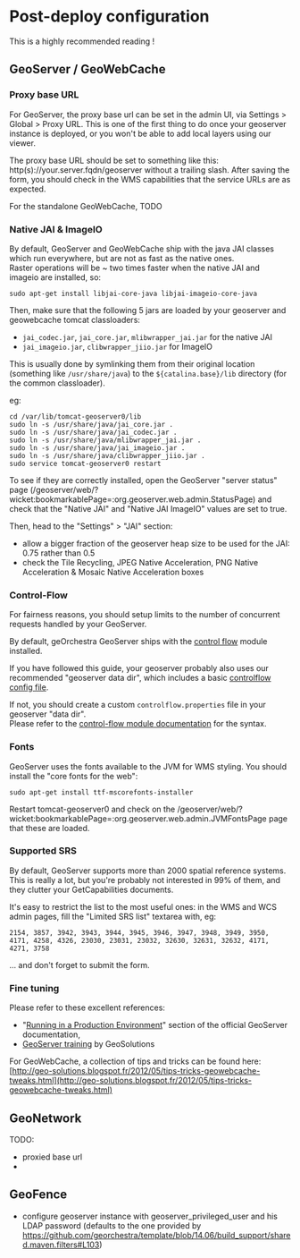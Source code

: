 # Post-deploy configuration

This is a highly recommended reading !

## GeoServer / GeoWebCache

### Proxy base URL

For GeoServer, the proxy base url can be set in the admin UI, via Settings > Global > Proxy URL.
This is one of the first thing to do once your geoserver instance is deployed, or you won't be able to add local layers using our viewer.

The proxy base URL should be set to something like this: http(s)://your.server.fqdn/geoserver without a trailing slash.
After saving the form, you should check in the WMS capabilities that the service URLs are as expected.

For the standalone GeoWebCache, TODO 

### Native JAI & ImageIO

By default, GeoServer and GeoWebCache ship with the java JAI classes which run everywhere, but are not as fast as the native ones.  
Raster operations will be ~ two times faster when the native JAI and imageio are installed, so: 

```
sudo apt-get install libjai-core-java libjai-imageio-core-java
```

Then, make sure that the following 5 jars are loaded by your geoserver and geowebcache tomcat classloaders:
 * ```jai_codec.jar```, ```jai_core.jar```, ```mlibwrapper_jai.jar``` for the native JAI
 * ```jai_imageio.jar```, ```clibwrapper_jiio.jar``` for ImageIO

This is usually done by symlinking them from their original location (something like ```/usr/share/java```) to the ```${catalina.base}/lib``` directory (for the common classloader).

eg:
```
cd /var/lib/tomcat-geoserver0/lib
sudo ln -s /usr/share/java/jai_core.jar .
sudo ln -s /usr/share/java/jai_codec.jar .
sudo ln -s /usr/share/java/mlibwrapper_jai.jar .
sudo ln -s /usr/share/java/jai_imageio.jar .
sudo ln -s /usr/share/java/clibwrapper_jiio.jar .
sudo service tomcat-geoserver0 restart
```

To see if they are correctly installed, open the GeoServer "server status" page (/geoserver/web/?wicket:bookmarkablePage=:org.geoserver.web.admin.StatusPage) and check that the "Native JAI" and "Native JAI ImageIO" values	are set to true.

Then, head to the "Settings" > "JAI" section:
 * allow a bigger fraction of the geoserver heap size to be used for the JAI: 0.75 rather than 0.5
 * check the Tile Recycling, JPEG Native Acceleration, PNG Native Acceleration & Mosaic Native Acceleration boxes

### Control-Flow

For fairness reasons, you should setup limits to the number of concurrent requests handled by your GeoServer. 

By default, geOrchestra GeoServer ships with the [control flow](http://docs.geoserver.org/stable/en/user/extensions/controlflow/index.html) module installed.

If you have followed this guide, your geoserver probably also uses our recommended "geoserver data dir", which includes a basic [controlflow config file](https://github.com/georchestra/geoserver_minimal_datadir/blob/master/controlflow.properties).

If not, you should create a custom ```controlflow.properties``` file in your geoserver "data dir".  
Please refer to the [control-flow module documentation](http://docs.geoserver.org/latest/en/user/extensions/controlflow/index.html) for the syntax.

### Fonts

GeoServer uses the fonts available to the JVM for WMS styling.
You should install the "core fonts for the web":

```
sudo apt-get install ttf-mscorefonts-installer
```

Restart tomcat-geoserver0 and check on the /geoserver/web/?wicket:bookmarkablePage=:org.geoserver.web.admin.JVMFontsPage page that these are loaded.

### Supported SRS

By default, GeoServer supports more than 2000 spatial reference systems.  
This is really a lot, but you're probably not interested in 99% of them, and they clutter your GetCapabilities documents.

It's easy to restrict the list to the most useful ones: in the WMS and WCS admin pages, fill the "Limited SRS list" textarea with, eg:
```
2154, 3857, 3942, 3943, 3944, 3945, 3946, 3947, 3948, 3949, 3950, 4171, 4258, 4326, 23030, 23031, 23032, 32630, 32631, 32632, 4171, 4271, 3758
```
... and don't forget to submit the form.

### Fine tuning

Please refer to these excellent references:
 * "[Running in a Production Environment](http://docs.geoserver.org/stable/en/user/production/index.html)" section of the official GeoServer documentation,
 * [GeoServer training](http://geoserver.geo-solutions.it/edu/en/index.html) by GeoSolutions

For GeoWebCache, a collection of tips and tricks can be found here: [http://geo-solutions.blogspot.fr/2012/05/tips-tricks-geowebcache-tweaks.html](http://geo-solutions.blogspot.fr/2012/05/tips-tricks-geowebcache-tweaks.html)



## GeoNetwork

TODO:
 * proxied base url
 *

## GeoFence

  * configure geoserver instance with geoserver_privileged_user and his LDAP password (defaults to the one provided by 
https://github.com/georchestra/template/blob/14.06/build_support/shared.maven.filters#L103)



